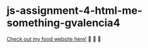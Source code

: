 # js-assignment-4-html-me-something-gvalencia4

[Check out my food website here!](https://kc-lc101-june-22.github.io/js-assignment-4-html-me-something-gvalencia4/#programming) 🥘 🍕 🍝
